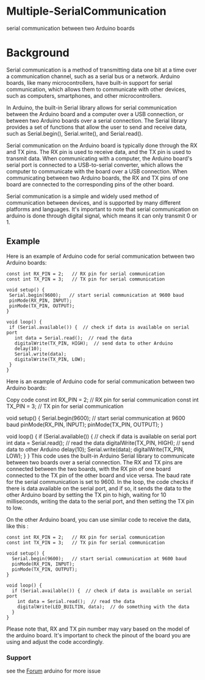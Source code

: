 # Multiple-SerialCommunication
serial communication between two Arduino boards

# Background
Serial communication is a method of transmitting data one bit at a time over a communication channel, such as a serial bus or a network. Arduino boards, like many microcontrollers, have built-in support for serial communication, which allows them to communicate with other devices, such as computers, smartphones, and other microcontrollers.

In Arduino, the built-in Serial library allows for serial communication between the Arduino board and a computer over a USB connection, or between two Arduino boards over a serial connection. The Serial library provides a set of functions that allow the user to send and receive data, such as Serial.begin(), Serial.write(), and Serial.read().

Serial communication on the Arduino board is typically done through the RX and TX pins. The RX pin is used to receive data, and the TX pin is used to transmit data. When communicating with a computer, the Arduino board's serial port is connected to a USB-to-serial converter, which allows the computer to communicate with the board over a USB connection. When communicating between two Arduino boards, the RX and TX pins of one board are connected to the corresponding pins of the other board.

Serial communication is a simple and widely used method of communication between devices, and is supported by many different platforms and languages. It's important to note that serial communication on arduino is done through digital signal, which means it can only transmit 0 or 1.

## Example
Here is an example of Arduino code for serial communication between two Arduino boards:
 ```
 const int RX_PIN = 2;   // RX pin for serial communication
const int TX_PIN = 3;   // TX pin for serial communication

void setup() {
  Serial.begin(9600);   // start serial communication at 9600 baud
  pinMode(RX_PIN, INPUT);
  pinMode(TX_PIN, OUTPUT);
}

void loop() {
  if (Serial.available()) {  // check if data is available on serial port
    int data = Serial.read();  // read the data
    digitalWrite(TX_PIN, HIGH);  // send data to other Arduino
    delay(10);
    Serial.write(data);
    digitalWrite(TX_PIN, LOW);
  }
}
```

Here is an example of Arduino code for serial communication between two Arduino boards:

Copy code
const int RX_PIN = 2;   // RX pin for serial communication
const int TX_PIN = 3;   // TX pin for serial communication

void setup() {
  Serial.begin(9600);   // start serial communication at 9600 baud
  pinMode(RX_PIN, INPUT);
  pinMode(TX_PIN, OUTPUT);
}

void loop() {
  if (Serial.available()) {  // check if data is available on serial port
    int data = Serial.read();  // read the data
    digitalWrite(TX_PIN, HIGH);  // send data to other Arduino
    delay(10);
    Serial.write(data);
    digitalWrite(TX_PIN, LOW);
  }
}
This code uses the built-in Arduino Serial library to communicate between two boards over a serial connection. The RX and TX pins are connected between the two boards, with the RX pin of one board connected to the TX pin of the other board and vice versa. The baud rate for the serial communication is set to 9600. In the loop, the code checks if there is data available on the serial port, and if so, it sends the data to the other Arduino board by setting the TX pin to high, waiting for 10 milliseconds, writing the data to the serial port, and then setting the TX pin to low.

On the other Arduino board, you can use similar code to receive the data, like this :

```
const int RX_PIN = 2;   // RX pin for serial communication
const int TX_PIN = 3;   // TX pin for serial communication

void setup() {
  Serial.begin(9600);   // start serial communication at 9600 baud
  pinMode(RX_PIN, INPUT);
  pinMode(TX_PIN, OUTPUT);
}

void loop() {
  if (Serial.available()) {  // check if data is available on serial port
    int data = Serial.read();  // read the data
    digitalWrite(LED_BUILTIN, data);  // do something with the data
  }
}
```

Please note that, RX and TX pin number may vary based on the model of the arduino board. It's important to check the pinout of the board you are using and adjust the code accordingly.

### Support
see the [Forum](https://forum.arduino.cc/c/software/arduino-ide-2-0/93) arduino for more issue 
